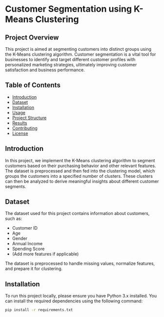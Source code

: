 # Customer Segmentation using K-Means Clustering

## Project Overview

This project is aimed at segmenting customers into distinct groups using the K-Means clustering algorithm. Customer segmentation is a vital tool for businesses to identify and target different customer profiles with personalized marketing strategies, ultimately improving customer satisfaction and business performance.

## Table of Contents
- [Introduction](#introduction)
- [Dataset](#dataset)
- [Installation](#installation)
- [Usage](#usage)
- [Project Structure](#project-structure)
- [Results](#results)
- [Contributing](#contributing)
- [License](#license)

## Introduction

In this project, we implement the K-Means clustering algorithm to segment customers based on their purchasing behavior and other relevant features. The dataset is preprocessed and then fed into the clustering model, which groups the customers into a specified number of clusters. These clusters can then be analyzed to derive meaningful insights about different customer segments.

## Dataset

The dataset used for this project contains information about customers, such as:
- Customer ID
- Age
- Gender
- Annual Income
- Spending Score
- (Add more features if applicable)

The dataset is preprocessed to handle missing values, normalize features, and prepare it for clustering.

## Installation

To run this project locally, please ensure you have Python 3.x installed. You can install the required dependencies using the following command:

```bash
pip install -r requirements.txt
```
